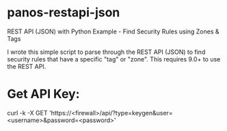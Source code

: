 # panos-restapi-json
REST API (JSON) with Python Example - Find Security Rules using Zones &amp; Tags

I wrote this simple script to parse through the REST API (JSON) to find security rules that have a specific "tag" or "zone".
This requires 9.0+ to use the REST API.

# Get API Key:
curl -k -X GET 'https://\<firewall\>/api/?type=keygen&user=\<username\>&password=\<password\>'
